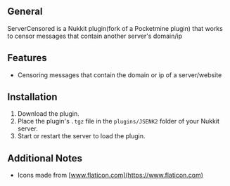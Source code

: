 ## General
ServerCensored is a Nukkit plugin(fork of a Pocketmine plugin) that works to censor messages that contain another server's domain/ip

## Features
- Censoring messages that contain the domain or ip of a server/website

## Installation
1. Download the plugin.
2. Place the plugin's `.tgz` file in the `plugins/JSENK2` folder of your Nukkit server.
3. Start or restart the server to load the plugin.

## Additional Notes
- Icons made from [www.flaticon.com](https://www.flaticon.com)
